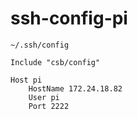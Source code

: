 # ssh-config-pi

`~/.ssh/config`

```
Include "csb/config"

Host pi
    HostName 172.24.18.82
    User pi
    Port 2222
```
